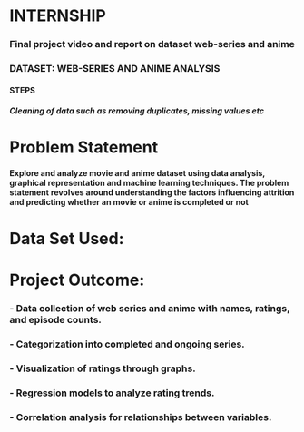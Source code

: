 # INTERNSHIP
### Final project video and report on dataset web-series and anime
### DATASET: WEB-SERIES AND ANIME ANALYSIS
#### STEPS
##### Cleaning of data such as removing duplicates, missing values etc 
# Problem Statement
#### Explore and analyze movie and anime dataset using data analysis, graphical representation and machine learning techniques. The problem statement revolves around understanding the factors influencing attrition and predicting whether an movie or anime is completed or not 
# Data Set Used:
# Project Outcome:
### - Data collection of web series and anime with names, ratings, and episode counts.
### - Categorization into completed and ongoing series.
### - Visualization of ratings through graphs.
### -  Regression models to analyze rating trends.
### - Correlation analysis for relationships between variables.
    
